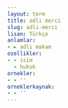 ```yaml
---
layout: term
title: adli merci
slug: adli-merci
lisan: Türkçe
anlamlar:
- ► adli makam
ozellikler:
- - isim
  - hukuk
ornekler:
- - ''
orneklerkaynak:
- - ''
---
```

